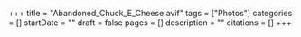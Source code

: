 +++
title = "Abandoned_Chuck_E_Cheese.avif"
tags = ["Photos"]
categories = []
startDate = ""
draft = false
pages = []
description = ""
citations = []
+++
